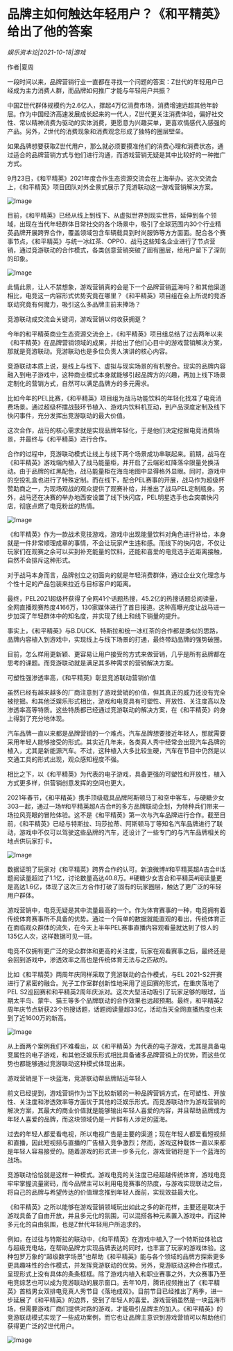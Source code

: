 # 品牌主如何触达年轻用户？《和平精英》给出了他的答案

*娱乐资本论|2021-10-18|游戏*

作者|夏周

一段时间以来，品牌营销行业一直都在寻找一个问题的答案：Z世代的年轻用户已经成为主力消费人群，而品牌如何推广才能与年轻用户共振？

中国Z世代群体规模约为2.6亿人，撑起4万亿消费市场，消费增速远超其他年龄层。作为中国经济高速发展成长起来的一代人，Z世代更关注消费体验，偏好社交性、常以精神消费为驱动的实体消费，更愿意为兴趣买单，更喜欢情感代入感强的产品。另外，Z世代的消费现象和消费观念形成了独特的圈层壁垒。

如果品牌想要获取Z世代用户，那么就必须要摸准他们的消费心理和消费状态，通过适合的品牌营销方式与他们进行沟通，而游戏营销无疑是其中比较好的一种推广方式。

9月23日，《和平精英》2021年度合作生态资源交流会在上海举办。这次交流会上，《和平精英》项目团队对外全景式展示了竞游联动这一游戏营销解决方案。

![Image](https://mmbiz.qpic.cn/mmbiz_png/89KlkjcF9ian4dT2MIAQv3ZGAj7QboNw1iaiaiaoh0ZU83kck0zKWwLRiagibSRuhY7ibnkq0N7GhZqJ0kUczAphz0lcw/640?wx_fmt=png&tp=webp&wxfrom=5&wx_lazy=1&wx_co=1)

目前，《和平精英》已经从线上到线下、从虚拟世界到现实世界，延伸到各个领域，出现在当代年轻群体日常社交的各个场景中，吸引了全球范围内30个行业精英品牌开展跨界合作，覆盖领域包含车辆载具到时尚服饰等方方面面。配合各个赛事节点，《和平精英》与统一冰红茶、OPPO、战马这些知名企业进行了节点营销，通过竞游联动的合作模式，各类创意营销突破了固有圈层，给用户留下了深刻的印象。

![Image](https://mmbiz.qpic.cn/mmbiz_jpg/89KlkjcF9ian4dT2MIAQv3ZGAj7QboNw1f3x47pqliajwz4Pl7Z2ibbRMy5NsCKqhpVwg3Zxz269FZFoUJClXTsNQ/640?wx_fmt=jpeg&tp=webp&wxfrom=5&wx_lazy=1&wx_co=1)

此情此景，让人不禁想象，游戏营销真的会是下一个品牌营销蓝海吗？和其他渠道相比，电竞这一内容形式优势究竟在哪里？《和平精英》项目组在会上所说的竞游联动究竟有何魔力，吸引这么多品牌主前来捧场？

竞游联动成交流会关键词，游戏营销以何收获拥趸？

今年的和平精英商业生态资源交流会上，《和平精英》项目组总结了过去两年以来《和平精英》在品牌营销领域的成果，并给出了他们心目中的游戏营销解决方案，那就是竞游联动。竞游联动也是多位负责人演讲的核心内容。

竞游联动本质上说，是线上与线下、虚拟与现实场景的有机整合。现实的品牌内容融入到电子游戏中，这种商业模式本身就能够引起品牌方的兴趣，再加上线下场景定制化的营销方式，自然可以满足品牌方的多元需求。

比如今年的PEL比赛，《和平精英》项目组为战马功能饮料的年轻化找准了电竞消费场景。通过超级杯擂战鼓环节植入、游戏内饮料机互动，到产品深度定制及线下快闪事件，充分发挥出竞游联动的最大价值。

这次合作，战马的核心需求就是实现品牌年轻化，于是他们决定挖掘电竞消费场景，并最终与《和平精英》进行合作。

合作的过程中，竞游联动模式让线上与线下两个场景成功串联起来。前期，战马在《和平精英》游戏端内植入了战马能量柜，并开启了云端彩虹降落伞限量兑换活动。由于品牌的红黑配色，战马能量柜在海岛地图中显得格外显眼。同时，游戏中的空投礼盒也进行了特殊定制。而在线下，配合PEL赛事的开展，战马作为超级杯赞助商之一，为现场观战的观众提供了观赛补给，并推出了战马PEL定制瓶身。另外，战马还在决赛的举办地西安设置了线下快闪店，PEL明星选手也会突袭快闪店，彻底点燃了电竞粉丝的热情。

![Image](https://mmbiz.qpic.cn/mmbiz_png/89KlkjcF9ian4dT2MIAQv3ZGAj7QboNw1GCWo7Xrzn0WXjOW4AxJkkUEg94ZkqWKebYVMKN5ADj4M4OEvzIuwLQ/640?wx_fmt=png&tp=webp&wxfrom=5&wx_lazy=1&wx_co=1)

《和平精英》作为一款战术竞技游戏，游戏中出现能量饮料对角色进行补给，本身就是一件非常顺理成章的事情，不会让玩家产生违和感。而线下的快闪店，不仅让玩家们在观赛之余可以买到补充能量的饮料，还能和喜爱的电竞选手近距离接触，自然不会排斥这种形式。

对于战马本身而言，品牌创立之初面向的就是年轻消费群体，通过企业文化理念与个性十足的产品包装来拉近与目标客户的距离。

最终，PEL2021超级杯获得了全网41个话题热搜，45.2亿的热搜话题总阅读量，全网直播观赛热度4166万，130家媒体进行了首日报道。这种高曝光度让战马进一步加深了年轻群体中的知名度，并实现了线上和线下销量的提升。

事实上，《和平精英》与B.DUCK、特斯拉和统一冰红茶的合作都是类似的思路，品牌内容植入到游戏中，实现线上与线下场景的打通，最终带动品牌的强势破圈。

目前，怎么样用更新颖、更容易让用户接受的方式来做营销，几乎是所有品牌都在思考的课题。而竞游联动就是满足其多种需求的营销解决方案。

可塑性强渗透率高，《和平精英》彰显竞游联动营销价值

虽然已经有越来越多的厂商注意到了游戏营销的价值，但其真正的威力还没有完全被挖掘。和其他泛娱乐形式相比，游戏和电竞具有可塑性、开放性、关注度高以及渗透率高等特质。这些特质都已经通过竞游联动的解决方案，在《和平精英》的身上得到了充分地体现。

汽车品牌一直以来都是品牌营销的一个难点。汽车品牌想要接近年轻人，那就需要采用年轻人能够接受的形式。其实近几年来，各类真人秀中经常会出现汽车品牌的植入，尤其是新能源汽车。不过，这种植入大多比较生硬，汽车在节目中仍然是以交通工具的形式出现，观众感知程度不强。

相比之下，以《和平精英》为代表的电子游戏，具备更强的可塑性和开放性，植入方式更多样，供营销创意发挥的空间也更大。

2021年春节，《和平精英》携手顶级载具品牌阿斯顿马丁和空中客车，与硬糖少女303一起，通过一场#和平精英超A吉合#的多方品牌联动企划，为特种兵们带来一场拉风亮眼的冒险体验。这不是《和平精英》第一次与汽车品牌进行合作。截至目前，《和平精英》已经与特斯拉、玛莎拉蒂、阿斯顿马丁等知名汽车品牌进行了联动，游戏中不仅可以驾驶这些品牌的汽车，还设计了一些专门的与汽车品牌相关的地点供玩家打卡。

![Image](https://mmbiz.qpic.cn/mmbiz_png/89KlkjcF9ian4dT2MIAQv3ZGAj7QboNw10jsvJmaNib1nAEx3Tc5lrUWoRCK1bYwC8XibZ8Ncg5vheYrMaDUhhW3g/640?wx_fmt=png&tp=webp&wxfrom=5&wx_lazy=1&wx_co=1)

数据证明了玩家对《和平精英》跨界合作的认可。新浪微博#和平精英超A吉合#话题阅读量超过了1.1亿，讨论数量高达40.8万。#硬糖少女吉合和平精英#阅读量更是高达1.6亿，体现了这次三方合作打破了固有的玩家圈层，触达了更广泛的年轻用户群体。

游戏营销中，电竞无疑是其中流量最高的一个。作为体育赛事的一种，电竞拥有着传统体育赛事所不具备的优势。通过一个简单的数据就能直观的看出，传统体育正在面临观众群体的流失，在今天上半年PEL赛事直播内容观看量就达到了惊人的135亿人次，这样数据可见一斑。

电竞不仅拥有更广泛的受众群体和更高的关注度，玩家在观看赛事之后，最终还是会回到游戏中，渗透效率之高也是传统体育无法与之匹敌的。

比如《和平精英》两周年庆同样采取了竞游联动的合作模式，与EL 2021-S2开赛进行了紧密的融合。光子工作室群创新性地采用了巡回赛的形式，在重庆落地了PEL S2巡回赛和和平精英2周年庆派对。这次大型活动吸引了玩家足够的眼球，当期太平鸟、蒙牛、猫王等多个品牌联动的合作效果也远超预期。最终，和平精英2周年庆节点斩获23个热搜话题，话题阅读量超33亿，活动当天全网直播热度也来到了近1600万的新高。

![Image](https://mmbiz.qpic.cn/mmbiz_png/89KlkjcF9ian4dT2MIAQv3ZGAj7QboNw1ibGGgLDUzxjpK6aKBPMicoSzRRrKriaZhBibgHsHiauZk8P2149PsmVK1tQ/640?wx_fmt=png&tp=webp&wxfrom=5&wx_lazy=1&wx_co=1)

从上面两个案例我们不难看出，以《和平精英》为代表的电子游戏，尤其是具备电竞属性的电子游戏，和其他泛娱乐形式相比具备诸多品牌营销上的优势，而这些优势也都能够通过竞游联动这种模式体现出来。

游戏营销是下一块蓝海，竞游联动帮品牌贴近年轻人

前文已经提到，游戏营销作为当下比较新颖的一种品牌营销方式，在可塑性、开放性、关注度和渗透效率等方面优于其他的泛娱乐形式。而竞游联动作为游戏营销的解决方案，其最大的商业价值就是能够输出年轻人喜爱的内容，并且帮助品牌成为年轻人喜爱的品牌，而这块领域仍是一片鲜有人涉足的蓝海。

过去的年轻人都爱看电视，所以电视广告是主要的渠道；现在年轻人都爱看短视频和直播，因此短视频与直播的广告植入竞争激烈；然而，游戏这种载体一直以来都是年轻人容易接受的。随着游戏的形式进一步多元化，游戏营销将是下一个蓝海的战场。

竞游联动恰恰就是这样一种模式。游戏电竞的关注度已经超越传统体育，游戏电竞牢牢掌握流量密码，而今品牌主可以利用电竞赛事的热度，与游戏实现联动之后，将自己的品牌与希望传达的价值理念推到年轻人面前，实现效益最大化。

《和平精英》之所以能够在游戏营销领域玩出如此之多的新花样，主要还是取决于游戏具备了自由开放，并且多元化的氛围，可以混搭各种元素置入游戏中。而这种多元化的自由氛围，也是Z世代年轻用户所追求的。

例如，在过往与特斯拉的联动中，《和平精英》在游戏中植入了一个特斯拉体验店与超级充电站，在帮助品牌方实现品牌表达的同时，也丰富了玩家的游戏体验。这种包罗万象的“超级数字场景”也帮助《和平精英》能与各个领域的品牌方探索更多更具趣味性的合作模式，并发挥竞游联动的优势。另外，竞游联动这种合作模式，呈现形式上没有具体的条条框框。除了游戏内植入和职业赛事之外，大众赛事乃至电竞综艺也可以成为竞游联动的展示窗口。去年10月，腾讯视频推出了《和平精英》首档男女双排电竞真人秀节目《落地成双》。目前节目已经推出了两季，进一步延展了《和平精英》的边界，受到了年轻人的喜爱。游戏营销虽然是一块蓝海市场，但需要游戏厂商们提供对路的游戏，才能吸引品牌主的加入。《和平精英》的竞游联动模式实现了一些成功案例，而它也让品牌主意识到游戏营销可以帮助他们获得更广泛的Z世代用户。

![Image](https://mmbiz.qpic.cn/mmbiz_png/89KlkjcF9ian4dT2MIAQv3ZGAj7QboNw157vPMv8rHrM6cagLmBmdcZlLrA5WhLygAg0vNwMKRibpg8lictibIO42A/640?wx_fmt=png&tp=webp&wxfrom=5&wx_lazy=1&wx_co=1)

